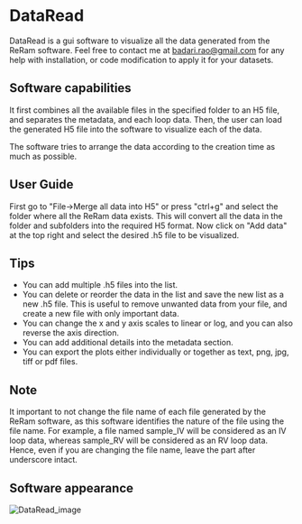 # DataRead
 DataRead is a gui software to visualize all the data generated from the ReRam software.
 Feel free to contact me at badari.rao@gmail.com for any help with installation, or code modification to apply it for your datasets.
 
 ## Software capabilities
  It first combines all the available files in the specified folder to an H5 file, and separates the metadata, and each loop data.
 Then, the user can load the generated H5 file into the software to visualize each of the data.
 
 The software tries to arrange the data according to the creation time as much as possible.
 
 ## User Guide
  First go to "File->Merge all data into H5" or press "ctrl+g" and select the folder where all the ReRam data exists. 
 This will convert all the data in the folder and subfolders into the required H5 format.
 Now click on "Add data" at the top right and select the desired .h5 file to be visualized.
 
 ## Tips
 - You can add multiple .h5 files into the list.
 - You can delete or reorder the data in the list and save the new list as a new .h5 file. 
   This is useful to remove unwanted data from your file, and create a new file with only important data.
 - You can change the x and y axis scales to linear or log, and you can also reverse the axis direction.
 - You can add additional details into the metadata section.
 - You can export the plots either individually or together as text, png, jpg, tiff or pdf files.
 
 ## Note
  It important to not change the file name of each file generated by the ReRam software, as this software identifies the nature of the file using the file name.
 For example, a file named sample_IV will be considered as an IV loop data, whereas sample_RV will be considered as an RV loop data. 
 Hence, even if you are changing the file name, leave the part after underscore intact.
 
 ## Software appearance
 ![DataRead_image](https://user-images.githubusercontent.com/47620203/234469083-62aff5cb-ccda-4f93-a958-ecdc46fef48c.jpg)

 
 

